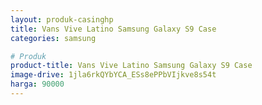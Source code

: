 ```yaml
---
layout: produk-casinghp
title: Vans Vive Latino Samsung Galaxy S9 Case
categories: samsung

# Produk
product-title: Vans Vive Latino Samsung Galaxy S9 Case
image-drive: 1jla6rkQYbYCA_ESs8ePPbVIjkve8s54t
harga: 90000
---
```

